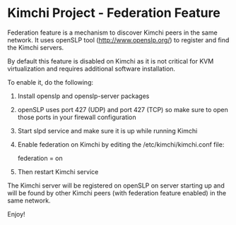 Kimchi Project - Federation Feature
===================================

Federation feature is a mechanism to discover Kimchi peers in the same network.
It uses openSLP tool (http://www.openslp.org/) to register and find the Kimchi
servers.

By default this feature is disabled on Kimchi as it is not critical for KVM
virtualization and requires additional software installation.

To enable it, do the following:

1) Install openslp and openslp-server packages
2) openSLP uses port 427 (UDP) and port 427 (TCP) so make sure to open those
   ports in your firewall configuration
3) Start slpd service and make sure it is up while running Kimchi
4) Enable federation on Kimchi by editing the /etc/kimchi/kimchi.conf file:

   federation = on

5) Then restart Kimchi service

The Kimchi server will be registered on openSLP on server starting up and will
be found by other Kimchi peers (with federation feature enabled) in the same
network.

Enjoy!
